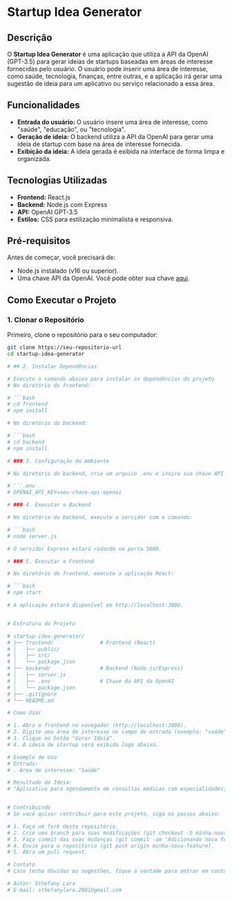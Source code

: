 # Startup Idea Generator

## Descrição
O **Startup Idea Generator** é uma aplicação que utiliza a API da OpenAI (GPT-3.5) para gerar ideias de startups baseadas em áreas de interesse fornecidas pelo usuário. O usuário pode inserir uma área de interesse, como saúde, tecnologia, finanças, entre outras, e a aplicação irá gerar uma sugestão de ideia para um aplicativo ou serviço relacionado a essa área.

## Funcionalidades
- **Entrada do usuário:** O usuário insere uma área de interesse, como "saúde", "educação", ou "tecnologia".
- **Geração de ideia:** O backend utiliza a API da OpenAI para gerar uma ideia de startup com base na área de interesse fornecida.
- **Exibição da ideia:** A ideia gerada é exibida na interface de forma limpa e organizada.

## Tecnologias Utilizadas
- **Frontend:** React.js
- **Backend:** Node.js com Express
- **API:** OpenAI GPT-3.5
- **Estilos:** CSS para estilização minimalista e responsiva.

## Pré-requisitos

Antes de começar, você precisará de:

- Node.js instalado (v16 ou superior).
- Uma chave API da OpenAI. Você pode obter sua chave [aqui](https://platform.openai.com/).

## Como Executar o Projeto

### 1. Clonar o Repositório

Primeiro, clone o repositório para o seu computador:

```bash
git clone https://seu-repositorio-url
cd startup-idea-generator

# ## 2. Instalar Dependências

# Execute o comando abaixo para instalar as dependências do projeto
# No diretório do frontend:

# ```bash
# cd frontend
# npm install

# No diretório do backend:

# ```bash
# cd backend
# npm install

# ### 3. Configuração do Ambiente

# No diretório do backend, crie um arquivo .env e insira sua chave API da OpenAI:

# ```.env
# OPENAI_API_KEY=seu-chave-api-openai

# ### 4. Executar o Backend

# No diretório do backend, execute o servidor com o comando:

# ```bash
# node server.js

# O servidor Express estará rodando na porta 5000.

# ### 5. Executar o Frontend

# No diretório do frontend, execute a aplicação React:

# ```bash
# npm start

# A aplicação estará disponível em http://localhost:3000.


# Estrutura do Projeto

# startup-idea-generator/
# ├── frontend/               # Frontend (React)
# │   ├── public/
# │   ├── src/
# │   └── package.json
# ├── backend/                # Backend (Node.js/Express)
# │   ├── server.js
# │   ├── .env                # Chave da API da OpenAI
# │   └── package.json
# ├── .gitignore
# └── README.md

# Como Usar

# 1. Abra o frontend no navegador (http://localhost:3000).
# 2. Digite uma área de interesse no campo de entrada (exemplo: "saúde", "educação", "tecnologia").
# 3. Clique no botão "Gerar Ideia".
# 4. A ideia de startup será exibida logo abaixo.

# Exemplo de Uso
# Entrada:
# . Área de interesse: "Saúde"

# Resultado da Ideia:
# "Aplicativo para agendamento de consultas médicas com especialidades, oferecendo uma interface simples para pacientes e médicos."


# Contribuindo
# Se você quiser contribuir para este projeto, siga os passos abaixo:

# 1. Faça um fork deste repositório.
# 2. Crie uma branch para suas modificações (git checkout -b minha-nova-feature).
# 3. Faça commit das suas mudanças (git commit -am 'Adicionando nova feature').
# 4. Envie para o repositório (git push origin minha-nova-feature).
# 5. Abra um pull request.

# Contato
# Caso tenha dúvidas ou sugestões, fique à vontade para entrar em contato!

# Autor: Sthefany Lara
# E-mail: sthefanylara.2001@gmail.com
